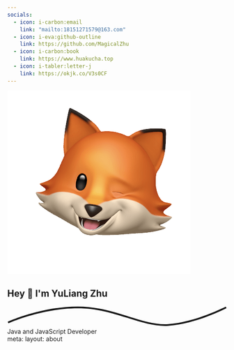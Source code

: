 ```yaml
---
socials:
  - icon: i-carbon:email
    link: "mailto:18151271579@163.com"
  - icon: i-eva:github-outline
    link: https://github.com/MagicalZhu
  - icon: i-carbon:book
    link: https://www.huakucha.top
  - icon: i-tabler:letter-j
    link: https://okjk.co/V3s0CF
---
```



<main class="flex-1 mx-4 md:mx-12 lg:mx-24 mt-8 sm:mt-16">
  <section class="p-4 flex flex-col items-center">
    <div class="w-48 h-48 rounded-full mb-6 bg-red-100">
      <img src="/public/img/log.png" class="w-full p-2 h-full object-contain"/>
    </div>
    <h1 class="text-2xl font-bold text-center mb-4">
      Hey 👋 I'm YuLiang Zhu
    </h1>
    <div class="text-5xl md:text-6xl font-bold text-center max-w-3xl mb-4 relative">
      <div class="absolute top-10 opacity-20 transform left-1/2 -translate-x-1/2 text-red-300 z-0 w-full">
        <svg class="max-w-xs md:max-w-lg mx-auto w-full" viewBox="0 0 625 56" fill="none" xmlns="http://www.w3.org/2000/svg">
          <path d="M2 46c1.035 2.276 1.035 2.276 1.036 2.275h.002l.011-.006.048-.021.198-.089c.176-.08.443-.197.796-.353.707-.31 1.763-.767 3.145-1.35a406.34 406.34 0 0112.06-4.841c10.438-4.011 25.451-9.363 43.72-14.716C99.57 16.19 149.07 5.5 201 5.5v-5C148.43.5 98.43 11.312 61.61 22.1c-18.42 5.398-33.563 10.796-44.108 14.848a411.168 411.168 0 00-12.209 4.9 243.513 243.513 0 00-4.039 1.746 96.86 96.86 0 00-.268.121l-.015.007-.004.002c-.002 0-.002 0 1.033 2.276zM201 5.5c51.827 0 96.622 13.509 138.315 26.573 41.555 13.021 80.28 25.705 119.331 23.423l-.292-4.992c-37.949 2.218-75.724-10.098-117.544-23.202C299.128 14.24 253.673.5 201 .5v5zm257.646 49.996c38.873-2.272 80.4-14.874 112.112-26.845a615.88 615.88 0 0038.831-16.199 484.157 484.157 0 0011.08-5.243 292.1 292.1 0 003.713-1.852l.197-.1.05-.027.014-.006.004-.002c.001 0 .001-.001-1.147-2.222L622.351.78h-.002l-.011.006a611.127 611.127 0 01-53.346 23.187c-31.538 11.905-72.511 24.303-110.638 26.531l.292 4.992z" fill="currentColor"></path></svg>
      </div>
      <div class="relative">Java and JavaScript Developer</div>
    </div>
    <Links :links="frontmatter.socials" class="mt-4"/>
  </section>
</main>


<route lang="yaml">
meta:
  layout: about
</route>
